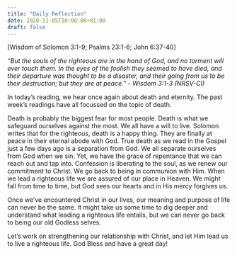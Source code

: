 ```yaml
---
title: "Daily Reflection"
date: 2020-11-05T10:00:00+01:00
draft: false
---
```


[Wisdom of Solomon 3:1-9; Psalms 23:1-6; John 6:37-40]

_“But the souls of the righteous are in the hand of God, and no torment will ever touch them. In the eyes of the foolish they seemed to have died, and their departure was thought to be a disaster, and their going from us to be their destruction; but they are at peace.” - Wisdom 3:1-3 (NRSV-CI)_

In today’s reading, we hear once again about death and eternity. The past week’s readings have all focussed on the topic of death.

Death is probably the biggest fear for most people. Death is what we safeguard ourselves against the most. We all have a will to live. Solomon writes that for the righteous, death is a happy thing. They are finally at peace in their eternal abode with God. True death as we read in the Gospel just a few days ago is a separation from God. We all separate ourselves from God when we sin. Yet, we have the grace of repentance that we can reach out and tap into. Confession is liberating to the soul, as we renew our commitment to Christ. We go back to being in communion with Him. When we lead a righteous life we are assured of our place in Heaven. We might fall from time to time, but God sees our hearts and in His mercy forgives us.

Once we’ve encountered Christ in our lives, our meaning and purpose of life can never be the same. It might take us some time to dig deeper and understand what leading a righteous life entails, but we can never go back to being our old Godless selves.

Let’s work on strengthening our relationship with Christ, and let Him lead us to live a righteous life. God Bless and have a great day!